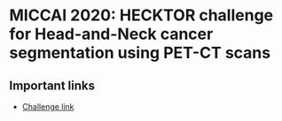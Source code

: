 # MICCAI 2020: HECKTOR challenge for Head-and-Neck cancer segmentation using PET-CT scans

## Important links

- [Challenge link](https://www.aicrowd.com/challenges/hecktor)
